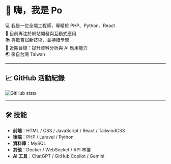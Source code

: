# 👋 嗨，我是 Po

💻 我是一位全端工程師，專精於 PHP、Python、React  
🚀 目前專注於網站開發與互動式應用  
📚 喜歡嘗試新技術，並持續學習  
🎯 近期目標：提升資料分析與 AI 應用能力  
🌏 來自台灣 Taiwan

---

## 📈 GitHub 活動紀錄
![GitHub stats](https://github-readme-stats.vercel.app/api?username=m061i6&show_icons=true&theme=radical)

---

## 🛠 技能
- **前端**：HTML / CSS / JavaScript / React / TailwindCSS
- **後端**：PHP / Laravel / Python
- **資料庫**：MySQL
- **其他**：Docker / WebSocket / API 串接
- **AI 工具**：ChatGPT / GitHub Copilot / Gemini
